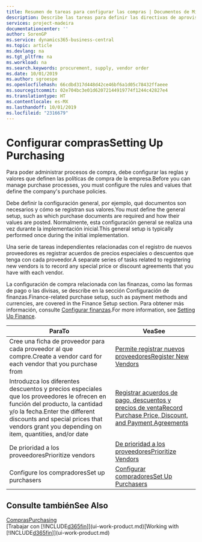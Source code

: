 ```yaml
---
title: Resumen de tareas para configurar las compras | Documentos de Microsoft
description: Describe las tareas para definir las directivas de aprovisionamiento de su empresa y configurar sus procesos de compra.
services: project-madeira
documentationcenter: ''
author: SorenGP
ms.service: dynamics365-business-central
ms.topic: article
ms.devlang: na
ms.tgt_pltfrm: na
ms.workload: na
ms.search.keywords: procurement, supply, vendor order
ms.date: 10/01/2019
ms.author: sgroespe
ms.openlocfilehash: 66cdbd317d448d42ce46bf6a1d05c78432ffaeee
ms.sourcegitcommit: 02e704bc3e01d62072144919774f1244c42827e4
ms.translationtype: HT
ms.contentlocale: es-MX
ms.lasthandoff: 10/01/2019
ms.locfileid: "2316679"
---
```

# <a name="setting-up-purchasing"></a><span data-ttu-id="5cf55-103">Configurar compras</span><span class="sxs-lookup"><span data-stu-id="5cf55-103">Setting Up Purchasing</span></span>
<span data-ttu-id="5cf55-104">Para poder administrar procesos de compra, debe configurar las reglas y valores que definen las políticas de compra de la empresa.</span><span class="sxs-lookup"><span data-stu-id="5cf55-104">Before you can manage purchase processes, you must configure the rules and values that define the company's purchase policies.</span></span>

<span data-ttu-id="5cf55-105">Debe definir la configuración general, por ejemplo, qué documentos son necesarios y cómo se registran sus valores.</span><span class="sxs-lookup"><span data-stu-id="5cf55-105">You must define the general setup, such as which purchase documents are required and how their values are posted.</span></span> <span data-ttu-id="5cf55-106">Normalmente, esta configuración general se realiza una vez durante la implementación inicial.</span><span class="sxs-lookup"><span data-stu-id="5cf55-106">This general setup is typically performed once during the initial implementation.</span></span>

<span data-ttu-id="5cf55-107">Una serie de tareas independientes relacionadas con el registro de nuevos proveedores es registrar acuerdos de precios especiales o descuentos que tenga con cada proveedor.</span><span class="sxs-lookup"><span data-stu-id="5cf55-107">A separate series of tasks related to registering new vendors is to record any special price or discount agreements that you have with each vendor.</span></span>

<span data-ttu-id="5cf55-108">La configuración de compra relacionada con las finanzas, como las formas de pago o las divisas, se describe en la sección Configuración de finanzas.</span><span class="sxs-lookup"><span data-stu-id="5cf55-108">Finance-related purchase setup, such as payment methods and currencies, are covered in the Finance Setup section.</span></span> <span data-ttu-id="5cf55-109">Para obtener más información, consulte [Configurar finanzas](finance-setup-finance.md).</span><span class="sxs-lookup"><span data-stu-id="5cf55-109">For more information, see [Setting Up Finance](finance-setup-finance.md).</span></span>

| <span data-ttu-id="5cf55-110">Para</span><span class="sxs-lookup"><span data-stu-id="5cf55-110">To</span></span> | <span data-ttu-id="5cf55-111">Vea</span><span class="sxs-lookup"><span data-stu-id="5cf55-111">See</span></span> |
| --- | --- |
| <span data-ttu-id="5cf55-112">Cree una ficha de proveedor para cada proveedor al que compre.</span><span class="sxs-lookup"><span data-stu-id="5cf55-112">Create a vendor card for each vendor that you purchase from</span></span>|[<span data-ttu-id="5cf55-113">Permite registrar nuevos proveedores</span><span class="sxs-lookup"><span data-stu-id="5cf55-113">Register New Vendors</span></span>](purchasing-how-register-new-vendors.md) |
| <span data-ttu-id="5cf55-114">Introduzca los diferentes descuentos y precios especiales que los proveedores le ofrecen en función del producto, la cantidad y/o la fecha.</span><span class="sxs-lookup"><span data-stu-id="5cf55-114">Enter the different discounts and special prices that vendors grant you depending on item, quantities, and/or date</span></span> |[<span data-ttu-id="5cf55-115">Registrar acuerdos de pago, descuentos y precios de venta</span><span class="sxs-lookup"><span data-stu-id="5cf55-115">Record Purchase Price, Discount, and Payment Agreements</span></span>](purchasing-how-record-purchase-price-discount-payment-agreements.md) |
| <span data-ttu-id="5cf55-116">De prioridad a los proveedores</span><span class="sxs-lookup"><span data-stu-id="5cf55-116">Prioritize vendors</span></span> |[<span data-ttu-id="5cf55-117">De prioridad a los proveedores</span><span class="sxs-lookup"><span data-stu-id="5cf55-117">Prioritize Vendors</span></span>](purchasing-how-prioritize-vendors.md) |
| <span data-ttu-id="5cf55-118">Configure los compradores</span><span class="sxs-lookup"><span data-stu-id="5cf55-118">Set up purchasers</span></span> |[<span data-ttu-id="5cf55-119">Configurar compradores</span><span class="sxs-lookup"><span data-stu-id="5cf55-119">Set Up Purchasers</span></span>](purchasing-how-setup-purchasers.md) |

## <a name="see-also"></a><span data-ttu-id="5cf55-120">Consulte también</span><span class="sxs-lookup"><span data-stu-id="5cf55-120">See Also</span></span>
[<span data-ttu-id="5cf55-121">Compras</span><span class="sxs-lookup"><span data-stu-id="5cf55-121">Purchasing</span></span>](purchasing-manage-purchasing.md)  
<span data-ttu-id="5cf55-122">[Trabajar con [!INCLUDE[d365fin](includes/d365fin_md.md)]](ui-work-product.md)</span><span class="sxs-lookup"><span data-stu-id="5cf55-122">[Working with [!INCLUDE[d365fin](includes/d365fin_md.md)]](ui-work-product.md)</span></span>
